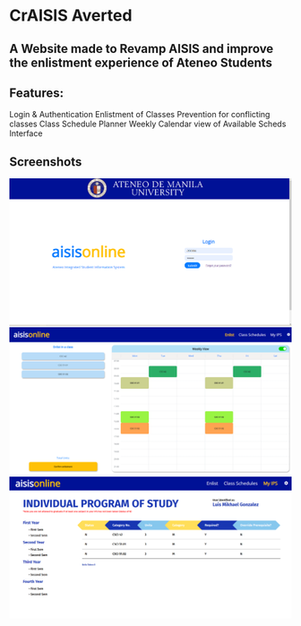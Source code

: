 # CrAISIS Averted

## A Website made to Revamp AISIS and improve the enlistment experience of Ateneo Students

## Features:
Login & Authentication
Enlistment of Classes
Prevention for conflicting classes
Class Schedule Planner
Weekly Calendar view of Available Scheds Interface

## Screenshots
![login](screenshots\Screenshot1.png)
![Enlistment](screenshots\Screenshot2.png)
![IPS](screenshots\Screenshot3.png)